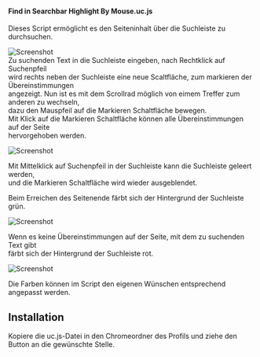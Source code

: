 #### Find in Searchbar Highlight By Mouse.uc.js
Dieses Script ermöglicht es den Seiteninhalt über die Suchleiste zu durchsuchen.    

![Screenshot](https://raw.githubusercontent.com/Endor8/userChrome.js/master/Neue%20Scripte%202018/Find%20in%20Searchbar%20Highlight%20By%20Mouse/Image%201.png)  
Zu suchenden Text in die Suchleiste eingeben, nach Rechtklick auf Suchenpfeil    
wird rechts neben der Suchleiste eine neue Scaltfläche, zum markieren der Übereinstimmungen    
angezeigt. Nun ist es mit dem Scrollrad möglich von eimem Treffer zum anderen zu wechseln,     
dazu den Mauspfeil auf die Markieren Schaltfläche bewegen.     
Mit Klick auf die Markieren Schaltfläche können alle Übereinstimmungen auf der Seite     
hervorgehoben werden.

![Screenshot](https://raw.githubusercontent.com/Endor8/userChrome.js/master/Neue%20Scripte%202018/Find%20in%20Searchbar%20Highlight%20By%20Mouse/Image%202.png)  

Mit Mittelklick auf Suchenpfeil in der Suchleiste kann die Suchleiste geleert werden,    
und die Markieren Schaltfläche wird wieder ausgeblendet.
   
Beim Erreichen des Seitenende färbt sich der Hintergrund der Suchleiste grün.    

![Screenshot](https://raw.githubusercontent.com/Endor8/userChrome.js/master/Neue%20Scripte%202018/Find%20in%20Searchbar%20Highlight%20By%20Mouse/Image%203.png)  

Wenn es keine Übereinstimmungen auf der Seite, mit dem zu suchenden Text gibt       
färbt sich der Hintergrund der Suchleiste rot.    

![Screenshot](https://raw.githubusercontent.com/Endor8/userChrome.js/master/Neue%20Scripte%202018/Find%20in%20Searchbar%20Highlight%20By%20Mouse/Image%204.png)  

Die Farben können im Script den eigenen Wünschen entsprechend angepasst werden.    

## Installation

Kopiere die uc.js-Datei in den Chromeordner des Profils und ziehe den Button an die gewünschte Stelle.    

